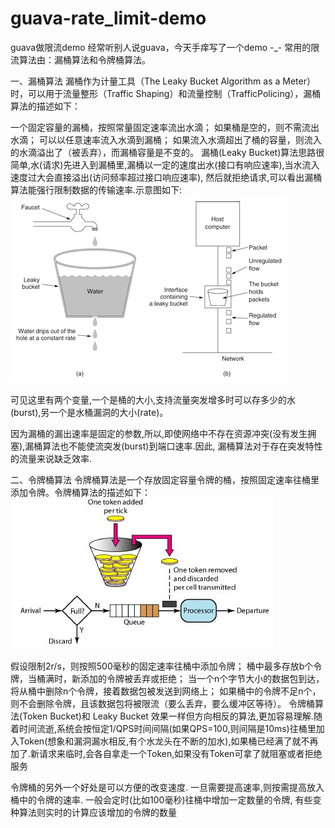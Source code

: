 # guava-rate_limit-demo
guava做限流demo
经常听别人说guava，今天手痒写了一个demo -_-
常用的限流算法由：漏桶算法和令牌桶算法。

一、漏桶算法
漏桶作为计量工具（The Leaky Bucket Algorithm as a Meter）时，可以用于流量整形（Traffic Shaping）和流量控制（TrafficPolicing），漏桶算法的描述如下：

一个固定容量的漏桶，按照常量固定速率流出水滴；
如果桶是空的，则不需流出水滴；
可以以任意速率流入水滴到漏桶；
如果流入水滴超出了桶的容量，则流入的水滴溢出了（被丢弃），而漏桶容量是不变的。
漏桶(Leaky Bucket)算法思路很简单,水(请求)先进入到漏桶里,漏桶以一定的速度出水(接口有响应速率),当水流入速度过大会直接溢出(访问频率超过接口响应速率),
然后就拒绝请求,可以看出漏桶算法能强行限制数据的传输速率.示意图如下:
![](https://github.com/mason-Yu/guava-rate_limit-demo/blob/master/image/bucket.jpg)


可见这里有两个变量,一个是桶的大小,支持流量突发增多时可以存多少的水(burst),另一个是水桶漏洞的大小(rate)。

因为漏桶的漏出速率是固定的参数,所以,即使网络中不存在资源冲突(没有发生拥塞),漏桶算法也不能使流突发(burst)到端口速率.因此,
漏桶算法对于存在突发特性的流量来说缺乏效率.

二、令牌桶算法
令牌桶算法是一个存放固定容量令牌的桶，按照固定速率往桶里添加令牌。令牌桶算法的描述如下：
![](https://github.com/mason-Yu/guava-rate_limit-demo/blob/master/image/token_bucket.jpg)

假设限制2r/s，则按照500毫秒的固定速率往桶中添加令牌；
桶中最多存放b个令牌，当桶满时，新添加的令牌被丢弃或拒绝；
当一个n个字节大小的数据包到达，将从桶中删除n个令牌，接着数据包被发送到网络上；
如果桶中的令牌不足n个，则不会删除令牌，且该数据包将被限流（要么丢弃，要么缓冲区等待）。
令牌桶算法(Token Bucket)和 Leaky Bucket 效果一样但方向相反的算法,更加容易理解.随着时间流逝,系统会按恒定1/QPS时间间隔(如果QPS=100,则间隔是10ms)往桶里加入Token(想象和漏洞漏水相反,有个水龙头在不断的加水),如果桶已经满了就不再加了.新请求来临时,会各自拿走一个Token,如果没有Token可拿了就阻塞或者拒绝服务



令牌桶的另外一个好处是可以方便的改变速度. 一旦需要提高速率,则按需提高放入桶中的令牌的速率. 一般会定时(比如100毫秒)往桶中增加一定数量的令牌, 有些变种算法则实时的计算应该增加的令牌的数量
